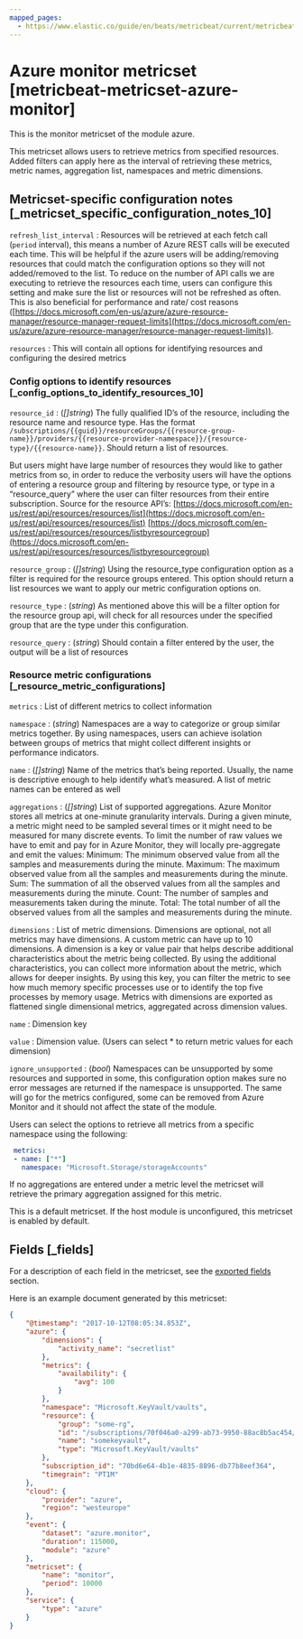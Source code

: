 ```yaml
---
mapped_pages:
  - https://www.elastic.co/guide/en/beats/metricbeat/current/metricbeat-metricset-azure-monitor.html
---
```


# Azure monitor metricset [metricbeat-metricset-azure-monitor]

This is the monitor metricset of the module azure.

This metricset allows users to retrieve metrics from specified resources. Added filters can apply here as the interval of retrieving these metrics, metric names, aggregation list, namespaces and metric dimensions.


## Metricset-specific configuration notes [_metricset_specific_configuration_notes_10]

`refresh_list_interval`
:   Resources will be retrieved at each fetch call (`period` interval), this means a number of Azure REST calls will be executed each time. This will be helpful if the azure users will be adding/removing resources that could match the configuration options so they will not added/removed to the list. To reduce on the number of API calls we are executing to retrieve the resources each time, users can configure this setting and make sure the list or resources will not be refreshed as often. This is also beneficial for performance and rate/ cost reasons ([https://docs.microsoft.com/en-us/azure/azure-resource-manager/resource-manager-request-limits](https://docs.microsoft.com/en-us/azure/azure-resource-manager/resource-manager-request-limits)).

`resources`
:   This will contain all options for identifying resources and configuring the desired metrics


### Config options to identify resources [_config_options_to_identify_resources_10]

`resource_id`
:   (*[]string*) The fully qualified ID’s of the resource, including the resource name and resource type. Has the format `/subscriptions/{{guid}}/resourceGroups/{{resource-group-name}}/providers/{{resource-provider-namespace}}/{resource-type}/{{resource-name}}`. Should return a list of resources.

But users might have large number of resources they would like to gather metrics from so, in order to reduce the verbosity users will have the options of entering a resource group and filtering by resource type, or type in a “resource_query” where the user can filter resources from their entire subscription. Source for the resource API’s: [https://docs.microsoft.com/en-us/rest/api/resources/resources/list](https://docs.microsoft.com/en-us/rest/api/resources/resources/list) [https://docs.microsoft.com/en-us/rest/api/resources/resources/listbyresourcegroup](https://docs.microsoft.com/en-us/rest/api/resources/resources/listbyresourcegroup)

`resource_group`
:   (*[]string*) Using the resource_type configuration option as a filter is required for the resource groups entered. This option should return a list resources we want to apply our metric configuration options on.

`resource_type`
:   (*string*) As mentioned above this will be a filter option for the resource group api, will check for all resources under the specified group that are the type under this configuration.

`resource_query`
:   (*string*) Should contain a filter entered by the user, the output will be a list of resources


### Resource metric configurations [_resource_metric_configurations]

`metrics`
:   List of different metrics to collect information

`namespace`
:   (*string*) Namespaces are a way to categorize or group similar metrics together. By using namespaces, users can achieve isolation between groups of metrics that might collect different insights or performance indicators.

`name`
:   (*[]string*) Name of the metrics that’s being reported. Usually, the name is descriptive enough to help identify what’s measured. A list of metric names can be entered as well

`aggregations`
:   (*[]string*) List of supported aggregations. Azure Monitor stores all metrics at one-minute granularity intervals. During a given minute, a metric might need to be sampled several times or it might need to be measured for many discrete events. To limit the number of raw values we have to emit and pay for in Azure Monitor, they will locally pre-aggregate and emit the values: Minimum: The minimum observed value from all the samples and measurements during the minute. Maximum: The maximum observed value from all the samples and measurements during the minute. Sum: The summation of all the observed values from all the samples and measurements during the minute. Count: The number of samples and measurements taken during the minute. Total: The total number of all the observed values from all the samples and measurements during the minute.

`dimensions`
:   List of metric dimensions. Dimensions are optional, not all metrics may have dimensions. A custom metric can have up to 10 dimensions. A dimension is a key or value pair that helps describe additional characteristics about the metric being collected. By using the additional characteristics, you can collect more information about the metric, which allows for deeper insights. By using this key, you can filter the metric to see how much memory specific processes use or to identify the top five processes by memory usage. Metrics with dimensions are exported as flattened single dimensional metrics, aggregated across dimension values.

`name`
:   Dimension key

`value`
:   Dimension value. (Users can select * to return metric values for each dimension)

`ignore_unsupported`
:   (*bool*) Namespaces can be unsupported by some resources and supported in some, this configuration option makes sure no error messages are returned if the namespace is unsupported. The same will go for the metrics configured, some can be removed from Azure Monitor and it should not affect the state of the module.

Users can select the options to retrieve all metrics from a specific namespace using the following:

```yaml
 metrics:
 - name: ["*"]
   namespace: "Microsoft.Storage/storageAccounts"
```

If no aggregations are entered under a metric level the metricset will retrieve the primary aggregation assigned for this metric.

This is a default metricset. If the host module is unconfigured, this metricset is enabled by default.

## Fields [_fields]

For a description of each field in the metricset, see the [exported fields](/reference/metricbeat/exported-fields-azure.md) section.

Here is an example document generated by this metricset:

```json
{
    "@timestamp": "2017-10-12T08:05:34.853Z",
    "azure": {
        "dimensions": {
            "activity_name": "secretlist"
        },
        "metrics": {
            "availability": {
                "avg": 100
            }
        },
        "namespace": "Microsoft.KeyVault/vaults",
        "resource": {
            "group": "some-rg",
            "id": "/subscriptions/70f046a0-a299-ab73-9950-88ac8b5ac454/resourceGroups/some-rg/providers/Microsoft.KeyVault/vaults/somekeyvault",
            "name": "somekeyvault",
            "type": "Microsoft.KeyVault/vaults"
        },
        "subscription_id": "70bd6e64-4b1e-4835-8896-db77b8eef364",
        "timegrain": "PT1M"
    },
    "cloud": {
        "provider": "azure",
        "region": "westeurope"
    },
    "event": {
        "dataset": "azure.monitor",
        "duration": 115000,
        "module": "azure"
    },
    "metricset": {
        "name": "monitor",
        "period": 10000
    },
    "service": {
        "type": "azure"
    }
}
```
